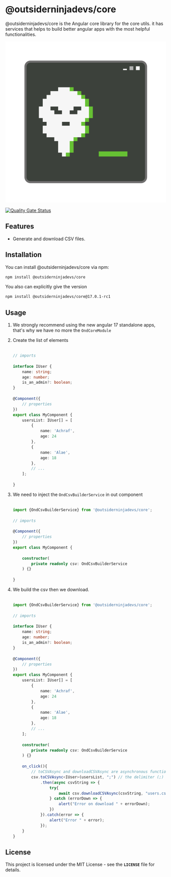 # @outsiderninjadevs/core

@outsiderninjadevs/core is the Angular core library for the core utils. it has services that helps to build better angular apps with the most helpful functionalities.

![@Outsiderninjadevs/core logo](https://raw.githubusercontent.com/achrafmataich/ond-core/master/projects/outsiderninjadevs/core/assets/ond-logo.png)

[![Quality Gate Status](https://sonarcloud.io/api/project_badges/measure?project=achrafmataich_ond-core&metric=alert_status)](https://sonarcloud.io/summary/new_code?id=achrafmataich_ond-core)

## Features

- Generate and download CSV files.

## Installation

You can install @outsiderninjadevs/core via npm:

```bash
npm install @outsiderninjadevs/core
```

You also can explicitly give the version

```bash
npm install @outsiderninjadevs/core@17.0.1-rc1
```

## Usage

1. We strongly recommend using the new angular 17 standalone apps, that's why we have no more the `OndCoreModule`

2. Create the list of elements

    ```ts

    // imports

    interface IUser {
        name: string;
        age: number;
        is_an_admin?: boolean;
    }

    @Component({
        // properties
    })
    export class MyComponent {
        usersList: IUser[] = [
            {
                name: 'Achraf',
                age: 24
            },
            {
                name: 'Alae',
                age: 18
            },
            // ...
        ];

    }

    ```

3. We need to inject the `OndCsvBuilderService` in out component

    ```ts

    import {OndCsvBuilderService} from '@outsiderninjadevs/core';
    
    // imports

    @Component({
        // properties
    })
    export class MyComponent {
        
        constructor(
            private readonly csv: OndCsvBuilderService
        ) {}

    }
    
    ```

4. We build the csv then we download.

    ```ts

    import {OndCsvBuilderService} from '@outsiderninjadevs/core';

    // imports

    interface IUser {
        name: string;
        age: number;
        is_an_admin?: boolean;
    }

    @Component({
        // properties
    })
    export class MyComponent {
        usersList: IUser[] = [
            {
                name: 'Achraf',
                age: 24
            },
            {
                name: 'Alae',
                age: 18
            },
            // ...
        ];

        constructor(
            private readonly csv: OndCsvBuilderService
        ) {}

        on_click(){
            // toCSVAsync and downloadCSVAsync are asynchronous functions
            csv.toCSVAsync<IUser>(usersList, ";") // the delimiter (;) is optional
                .then(async csvString => {
                    try{
                        await csv.downloadCSVAsync(csvString, "users.csv");
                    } catch (errorDown => {
                        alert("Error on download " + errorDown);
                    })
                }).catch(error => {
                    alert("Error " + error);
                });
        }
    }
    
    ```

## License

This project is licensed under the MIT License - see the **`LICENSE`** file for details.
